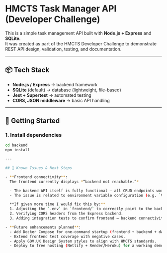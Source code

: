 # HMCTS Task Manager API (Developer Challenge)

This is a simple task management API built with **Node.js + Express** and **SQLite**.  
It was created as part of the HMCTS Developer Challenge to demonstrate REST API design, validation, testing, and documentation.

---

## 📦 Tech Stack
- **Node.js / Express** → backend framework
- **SQLite** (default) → database (lightweight, file-based)
- **Jest + Supertest** → automated testing
- **CORS, JSON middleware** → basic API handling

---

## 🚀 Getting Started

### 1. Install dependencies
```bash
cd backend
npm install

---

## 📌 Known Issues & Next Steps

- **Frontend connectivity**:  
  The frontend currently displays *“backend not reachable.”*  

  - The backend API itself is fully functional — all CRUD endpoints work and are covered by automated tests (`npm test`).  
  - The issue is related to environment variable configuration (e.g. `VITE_API_URL`) and CORS setup between `localhost:5173` (frontend) and `localhost:3000` (backend).  

  **If given more time I would fix this by:**  
  1. Adjusting the `.env` in `frontend/` to correctly point to the backend API.  
  2. Verifying CORS headers from the Express backend.  
  3. Adding integration tests to confirm frontend ↔ backend connectivity.

- **Future enhancements planned**:  
  - Add Docker Compose for one-command startup (frontend + backend + database).  
  - Extend frontend test coverage with negative cases.  
  - Apply GOV.UK Design System styles to align with HMCTS standards.  
  - Deploy to free hosting (Netlify + Render/Heroku) for a working demo link.
